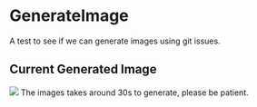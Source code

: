 # GenerateImage
A test to see if we can generate images using git issues.
## Current Generated Image
[<img src='https://fileserver.matissetec.dev/output/similarImages/630649313860780043/8593477695/8593477695/png'>](https://fileserver.matissetec.dev/output/similarImages/630649313860780043/8593477695/8593477695/png)
The images takes around 30s to generate, please be patient.
